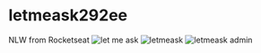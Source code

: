 # letmeask292ee
NLW from Rocketseat
![let me ask](https://user-images.githubusercontent.com/85768039/130334024-6f683da1-85f4-4195-a7bd-2728cec2408d.png)
![letmeask](https://user-images.githubusercontent.com/85768039/130334027-62e4db0b-d67f-4654-b542-88800d5089cb.png)
![letmeask admin](https://user-images.githubusercontent.com/85768039/130334028-d4af4483-8f6b-4e85-8297-693347e3403b.png)

